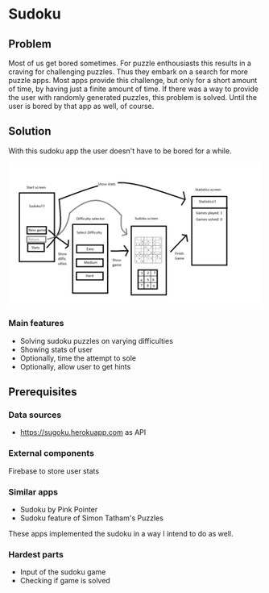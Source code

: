 # Sudoku

## Problem

Most of us get bored sometimes. For puzzle enthousiasts this results in a craving for challenging puzzles. Thus they embark on a search for more puzzle apps. Most apps provide this challenge, but only for a short amount of time, by having just a finite amount of time. If there was a way to provide the user with randomly generated puzzles, this problem is solved. Until the user is bored by that app as well, of course.

## Solution

With this sudoku app the user doesn't have to be bored for a while.

![alt text](https://github.com/deal10041/Sudoku/blob/master/doc/Screens.png)

### Main features

* Solving sudoku puzzles on varying difficulties
* Showing stats of user
* Optionally, time the attempt to sole
* Optionally, allow user to get hints

## Prerequisites

### Data sources

* https://sugoku.herokuapp.com as API

### External components

Firebase to store user stats

### Similar apps

* Sudoku by Pink Pointer
* Sudoku feature of Simon Tatham's Puzzles

These apps implemented the sudoku in a way I intend to do as well.

### Hardest parts

* Input of the sudoku game
* Checking if game is solved
